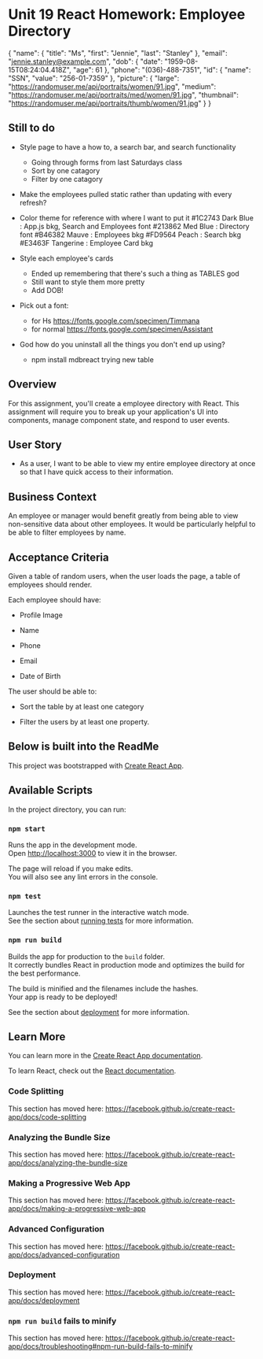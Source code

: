 # Unit 19 React Homework: Employee Directory

{
"name": {
"title": "Ms",
"first": "Jennie",
"last": "Stanley"
},
"email": "jennie.stanley@example.com",
"dob": {
"date": "1959-08-15T08:24:04.418Z",
"age": 61
},
"phone": "(036)-488-7351",
"id": {
"name": "SSN",
"value": "256-01-7359"
},
"picture": {
"large": "https://randomuser.me/api/portraits/women/91.jpg",
"medium": "https://randomuser.me/api/portraits/med/women/91.jpg",
"thumbnail": "https://randomuser.me/api/portraits/thumb/women/91.jpg"
}
}

## Still to do

* Style page to have a how to, a search bar, and search functionality
  * Going through forms from last Saturdays class
  * Sort by one catagory
  * Filter by one catagory

* Make the employees pulled static rather than updating with every refresh?

* Color theme for reference with where I want to put it
  #1C2743 Dark Blue : App.js bkg, Search and Employees font
  #213862 Med Blue : Directory font
  #B46382 Mauve : Employees bkg
  #FD9564 Peach : Search bkg
  #E3463F Tangerine : Employee Card bkg

* Style each employee's cards
  * Ended up remembering that there's such a thing as TABLES god
  * Still want to style them more pretty
  * Add DOB!

* Pick out a font: 
  * for Hs https://fonts.google.com/specimen/Timmana
  * for normal https://fonts.google.com/specimen/Assistant

* God how do you uninstall all the things you don't end up using? 
  * npm install mdbreact trying new table


## Overview

For this assignment, you'll create a employee directory with React. This assignment will require you to break up your application's UI into components, manage component state, and respond to user events.

## User Story

* As a user, I want to be able to view my entire employee directory at once so that I have quick access to their information.

## Business Context

An employee or manager would benefit greatly from being able to view non-sensitive data about other employees. It would be particularly helpful to be able to filter employees by name.

## Acceptance Criteria

Given a table of random users, when the user loads the page, a table of employees should render. 

Each employee should have:
  * Profile Image

  * Name
  
  * Phone 
  
  * Email 
  
  * Date of Birth

The user should be able to:

  * Sort the table by at least one category

  * Filter the users by at least one property.

## Below is built into the ReadMe

This project was bootstrapped with [Create React App](https://github.com/facebook/create-react-app).

## Available Scripts

In the project directory, you can run:

### `npm start`

Runs the app in the development mode.<br />
Open [http://localhost:3000](http://localhost:3000) to view it in the browser.

The page will reload if you make edits.<br />
You will also see any lint errors in the console.

### `npm test`

Launches the test runner in the interactive watch mode.<br />
See the section about [running tests](https://facebook.github.io/create-react-app/docs/running-tests) for more information.

### `npm run build`

Builds the app for production to the `build` folder.<br />
It correctly bundles React in production mode and optimizes the build for the best performance.

The build is minified and the filenames include the hashes.<br />
Your app is ready to be deployed!

See the section about [deployment](https://facebook.github.io/create-react-app/docs/deployment) for more information.

## Learn More

You can learn more in the [Create React App documentation](https://facebook.github.io/create-react-app/docs/getting-started).

To learn React, check out the [React documentation](https://reactjs.org/).

### Code Splitting

This section has moved here: https://facebook.github.io/create-react-app/docs/code-splitting

### Analyzing the Bundle Size

This section has moved here: https://facebook.github.io/create-react-app/docs/analyzing-the-bundle-size

### Making a Progressive Web App

This section has moved here: https://facebook.github.io/create-react-app/docs/making-a-progressive-web-app

### Advanced Configuration

This section has moved here: https://facebook.github.io/create-react-app/docs/advanced-configuration

### Deployment

This section has moved here: https://facebook.github.io/create-react-app/docs/deployment

### `npm run build` fails to minify

This section has moved here: https://facebook.github.io/create-react-app/docs/troubleshooting#npm-run-build-fails-to-minify
